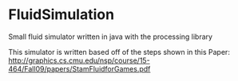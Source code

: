 # FluidSimulation
Small fluid simulator written in java with the processing library

This simulator is written based off of the steps shown in this Paper: http://graphics.cs.cmu.edu/nsp/course/15-464/Fall09/papers/StamFluidforGames.pdf
